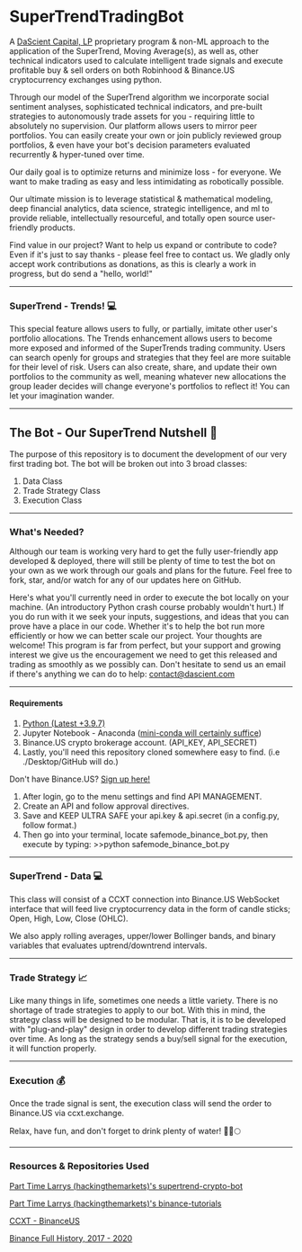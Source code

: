 # SuperTrendTradingBot
A [DaScient Capital, LP](https://dascientcapital.us) proprietary program &amp; non-ML approach to the application of the SuperTrend, Moving Average(s), as well as, other technical indicators used to calculate intelligent trade signals and execute profitable buy &amp; sell orders on both Robinhood & Binance.US cryptocurrency exchanges using python.

Through our model of the SuperTrend algorithm we incorporate social sentiment analyses, sophisticated technical indicators, and pre-built strategies to autonomously trade assets for you - requiring little to absolutely no supervision. Our platform allows users to mirror peer portfolios. You can easily create your own or join publicly reviewed group portfolios, & even have your bot's decision parameters evaluated recurrently & hyper-tuned over time. 

Our daily goal is to optimize returns and minimize loss - for everyone. We want to make trading as easy and less intimidating as robotically possible.

Our ultimate mission is to leverage statistical & mathematical modeling, deep financial analytics, data science, strategic intelligence, and ml to provide reliable, intellectually resourceful, and totally open source user-friendly products. 

Find value in our project? Want to help us expand or contribute to code? Even if it's just to say thanks - please feel free to contact us. We gladly only accept work contributions as donations, as this is clearly a work in progress, but do send a "hello, world!"

---

### SuperTrend - Trends! :computer:

This special feature allows users to fully, or partially, imitate other user's portfolio allocations. The Trends enhancement allows users to become more exposed and informed of the SuperTrends trading community. Users can search openly for groups and strategies that they feel are more suitable for their level of risk. Users can also create, share, and update their own portfolios to the community as well, meaning whatever new allocations the group leader decides will change everyone's portfolios to reflect it! You can let your imagination wander. 

---

## The Bot - Our SuperTrend Nutshell :robot:

The purpose of this repository is to document the development of our very first trading bot. The bot will be broken out into 3 broad classes:

1. Data Class
2. Trade Strategy Class
3. Execution Class

---

### What's Needed?

Although our team is working very hard to get the fully user-friendly app developed & deployed, there will still be plenty of time to test the bot on your own as we work through our goals and plans for the future. Feel free to fork, star, and/or watch for any of our updates here on GitHub. 

Here's what you'll currently need in order to execute the bot locally on your machine. (An introductory Python crash course probably wouldn't hurt.) If you do run with it we seek your inputs, suggestions, and ideas that you can prove have a place in our code. Whether it's to help the bot run more efficiently or how we can better scale our project. Your thoughts are welcome! This program is far from perfect, but your support and growing interest we give us the encouragement we need to get this released and trading as smoothly as we possibly can. Don't hesitate to send us an email if there's anything we can do to help: contact@dascient.com

---

#### Requirements
1. [Python (Latest +3.9.7)](https://www.python.org/ftp/python/3.9.7/python-3.9.7-macosx10.9.pkg)
2. Jupyter Notebook - Anaconda ([mini-conda will certainly suffice](https://docs.conda.io/en/latest/miniconda.html))
3. Binance.US crypto brokerage account. (API_KEY, API_SECRET) 
4. Lastly, you'll need this repository cloned somewhere easy to find. (i.e ./Desktop/GitHub will do.)

Don't have Binance.US? [Sign up here!](https://accounts.binance.us/en/register?ref=52441695)
1. After login, go to the menu settings and find API MANAGEMENT.
2. Create an API and follow approval directives.
3. Save and KEEP ULTRA SAFE your api.key & api.secret (in a config.py, follow format.)
4. Then go into your terminal, locate safemode_binance_bot.py, then execute by typing: >>python safemode_binance_bot.py 
 
 ---

### SuperTrend - Data :computer:

This class will consist of a CCXT connection into Binance.US WebSocket interface that will feed live cryptocurrency data in the form of candle sticks; Open, High, Low, Close (OHLC).

We also apply rolling averages, upper/lower Bollinger bands, and binary variables that evaluates uptrend/downtrend intervals. 

---

### Trade Strategy :chart_with_upwards_trend:

Like many things in life, sometimes one needs a little variety. There is no shortage of trade strategies to apply to our bot. With this in mind, the strategy class will be designed to be modular.
That is, it is to be developed with "plug-and-play" design in order to develop different trading strategies over time. As long as the strategy sends a buy/sell signal for the execution, it will function properly.

---

### Execution :moneybag:

Once the trade signal is sent, the execution class will send the order to Binance.US via ccxt.exchange.

Relax, have fun, and don't forget to drink plenty of water! :tada::rocket::full_moon:

---

### Resources & Repositories Used
[Part Time Larrys (hackingthemarkets)'s supertrend-crypto-bot](https://github.com/hackingthemarkets/supertrend-crypto-bot)

[Part Time Larrys (hackingthemarkets)'s binance-tutorials](https://github.com/hackingthemarkets/binance-tutorials)

[CCXT - BinanceUS](https://github.com/ccxt/ccxt)

[Binance Full History, 2017 - 2020](https://www.kaggle.com/jorijnsmit/binance-full-history)


